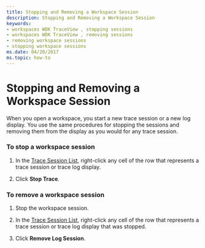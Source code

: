 ```yaml
---
title: Stopping and Removing a Workspace Session
description: Stopping and Removing a Workspace Session
keywords:
- workspaces WDK TraceView , stopping sessions
- workspaces WDK TraceView , removing sessions
- removing workspace sessions
- stopping workspace sessions
ms.date: 04/20/2017
ms.topic: how-to
---
```


# Stopping and Removing a Workspace Session

When you open a workspace, you start a new trace session or a new log display. You use the same procedures for stopping the sessions and removing them from the display as you would for any trace session.

### <span id="to_stop_a_workspace_session"></span><span id="TO_STOP_A_WORKSPACE_SESSION"></span>To stop a workspace session

1.  In the [Trace Session List](trace-session-list.md), right-click any cell of the row that represents a trace session or trace log display.

2.  Click **Stop Trace**.

### <span id="to_remove_a_workspace_session"></span><span id="TO_REMOVE_A_WORKSPACE_SESSION"></span>To remove a workspace session

1.  Stop the workspace session.

2.  In the [Trace Session List](trace-session-list.md), right-click any cell of the row that represents a trace session or trace log display that was stopped.

3.  Click **Remove Log Session**.
